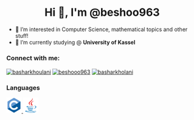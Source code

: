 <h1 align="center">Hi 👋, I'm @beshoo963</h1>

- 👀 I’m interested in Computer Science, mathematical topics and other stuff!
- 🔭 I’m currently studying @ **University of Kassel**

<h3 align="left">Connect with me:</h3>
<p align="left">
<a href="https://linkedin.com/in/basharkhoulani" target="blank"><img align="center" src="https://raw.githubusercontent.com/rahuldkjain/github-profile-readme-generator/master/src/images/icons/Social/linked-in-alt.svg" alt="basharkhoulani" height="30" width="40" /></a>
<a href="https://fb.com/beshooo963" target="blank"><img align="center" src="https://raw.githubusercontent.com/rahuldkjain/github-profile-readme-generator/master/src/images/icons/Social/facebook.svg" alt="beshooo963" height="30" width="40" /></a>
<a href="https://instagram.com/basharkholani" target="blank"><img align="center" src="https://raw.githubusercontent.com/rahuldkjain/github-profile-readme-generator/master/src/images/icons/Social/instagram.svg" alt="basharkholani" height="30" width="40" /></a>
</p>

<h3 align="left">Languages</h3>
<p align="left"> <a href="https://www.cprogramming.com/" target="_blank" rel="noreferrer"> <img src="https://raw.githubusercontent.com/devicons/devicon/master/icons/c/c-original.svg" alt="c" width="40" height="40"/> </a> <a href="https://www.java.com" target="_blank" rel="noreferrer"> <img src="https://raw.githubusercontent.com/devicons/devicon/master/icons/java/java-original.svg" alt="java" width="40" height="40"/> </a> </p>
